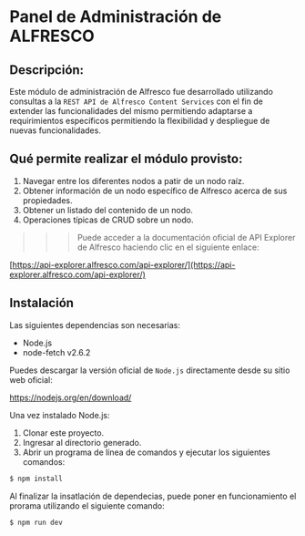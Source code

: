 # Panel de Administración de ALFRESCO

## Descripción:

Este módulo de administración de Alfresco fue desarrollado utilizando consultas a la `REST API de Alfresco Content Services` con el fin de extender las funcionalidades del mismo permitiendo adaptarse a requirimientos específicos permitiendo la flexibilidad y despliegue de nuevas funcionalidades.

## Qué permite realizar el módulo provisto:

1. Navegar entre los diferentes nodos a patir de un nodo raíz.
2. Obtener información de un nodo específico de Alfresco acerca de sus propiedades.
3. Obtener un listado del contenido de un nodo.
4. Operaciones típicas de CRUD sobre un nodo.


>>> Puede acceder a la documentación oficial de API Explorer de Alfresco haciendo clic en el siguiente enlace:

[https://api-explorer.alfresco.com/api-explorer/](https://api-explorer.alfresco.com/api-explorer/)

## Instalación

Las siguientes dependencias son necesarias:

* Node.js
* node-fetch v2.6.2

Puedes descargar la versión oficial de `Node.js` directamente desde su sitio web oficial:

https://nodejs.org/en/download/

Una vez instalado Node.js:
1. Clonar este proyecto.
2. Ingresar al directorio generado.
3. Abrir un programa de línea de comandos y ejecutar los siguientes comandos:

``` bash
$ npm install
```

Al finalizar la insatlación de dependecias, puede poner en funcionamiento el prorama utilizando el siguiente comando:

``` bash
$ npm run dev
```


